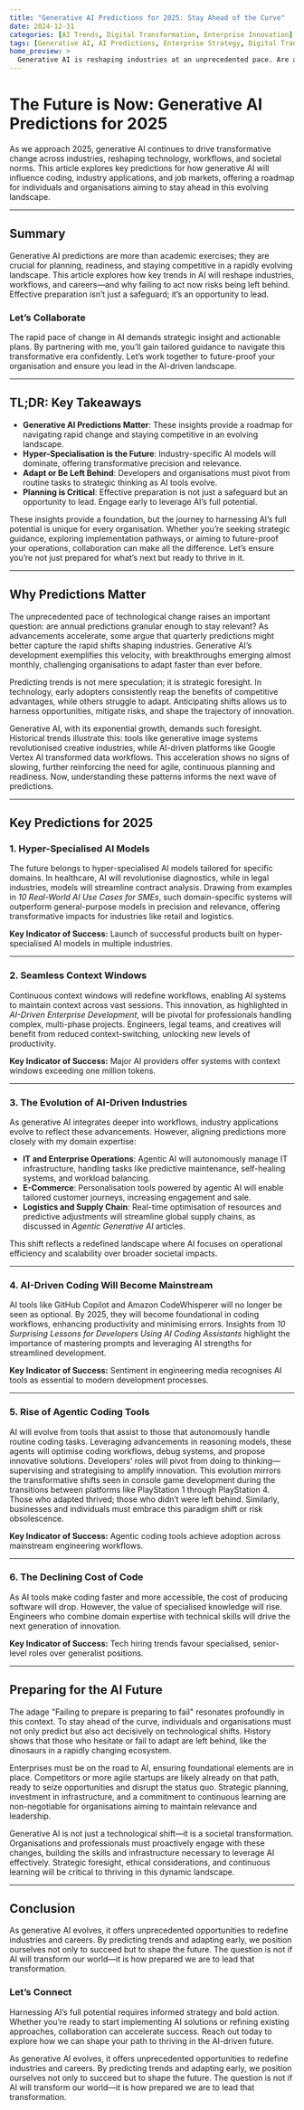 ```yaml
---
title: "Generative AI Predictions for 2025: Stay Ahead of the Curve"
date: 2024-12-31
categories: [AI Trends, Digital Transformation, Enterprise Innovation]
tags: [Generative AI, AI Predictions, Enterprise Strategy, Digital Transformation, AI Readiness]
home_preview: >
  Generative AI is reshaping industries at an unprecedented pace. Are annual predictions enough to stay ahead? This post dives into key trends for 2025, highlighting why readiness and adaptability are critical for thriving in the AI-driven future. Learn how to prepare, adapt, and lead. Let’s shape the future together.
---
```


# The Future is Now: Generative AI Predictions for 2025

As we approach 2025, generative AI continues to drive transformative change across industries, reshaping technology, workflows, and societal norms. This article explores key predictions for how generative AI will influence coding, industry applications, and job markets, offering a roadmap for individuals and organisations aiming to stay ahead in this evolving landscape.

---

## Summary

Generative AI predictions are more than academic exercises; they are crucial for planning, readiness, and staying competitive in a rapidly evolving landscape. This article explores how key trends in AI will reshape industries, workflows, and careers—and why failing to act now risks being left behind. Effective preparation isn’t just a safeguard; it’s an opportunity to lead.

### Let’s Collaborate

The rapid pace of change in AI demands strategic insight and actionable plans. By partnering with me, you’ll gain tailored guidance to navigate this transformative era confidently. Let’s work together to future-proof your organisation and ensure you lead in the AI-driven landscape.

---

## TL;DR: Key Takeaways

- **Generative AI Predictions Matter**: These insights provide a roadmap for navigating rapid change and staying competitive in an evolving landscape.
- **Hyper-Specialisation is the Future**: Industry-specific AI models will dominate, offering transformative precision and relevance.
- **Adapt or Be Left Behind**: Developers and organisations must pivot from routine tasks to strategic thinking as AI tools evolve.
- **Planning is Critical**: Effective preparation is not just a safeguard but an opportunity to lead. Engage early to leverage AI’s full potential.

These insights provide a foundation, but the journey to harnessing AI’s full potential is unique for every organisation. Whether you’re seeking strategic guidance, exploring implementation pathways, or aiming to future-proof your operations, collaboration can make all the difference. Let’s ensure you’re not just prepared for what’s next but ready to thrive in it.

---

## Why Predictions Matter

The unprecedented pace of technological change raises an important question: are annual predictions granular enough to stay relevant? As advancements accelerate, some argue that quarterly predictions might better capture the rapid shifts shaping industries. Generative AI’s development exemplifies this velocity, with breakthroughs emerging almost monthly, challenging organisations to adapt faster than ever before.

Predicting trends is not mere speculation; it is strategic foresight. In technology, early adopters consistently reap the benefits of competitive advantages, while others struggle to adapt. Anticipating shifts allows us to harness opportunities, mitigate risks, and shape the trajectory of innovation.

Generative AI, with its exponential growth, demands such foresight. Historical trends illustrate this: tools like generative image systems revolutionised creative industries, while AI-driven platforms like Google Vertex AI transformed data workflows. This acceleration shows no signs of slowing, further reinforcing the need for agile, continuous planning and readiness. Now, understanding these patterns informs the next wave of predictions.

---

## Key Predictions for 2025

### 1. **Hyper-Specialised AI Models**

The future belongs to hyper-specialised AI models tailored for specific domains. In healthcare, AI will revolutionise diagnostics, while in legal industries, models will streamline contract analysis. Drawing from examples in *10 Real-World AI Use Cases for SMEs*, such domain-specific systems will outperform general-purpose models in precision and relevance, offering transformative impacts for industries like retail and logistics.

**Key Indicator of Success:** Launch of successful products built on hyper-specialised AI models in multiple industries.

---

### 2. **Seamless Context Windows**

Continuous context windows will redefine workflows, enabling AI systems to maintain context across vast sessions. This innovation, as highlighted in *AI-Driven Enterprise Development*, will be pivotal for professionals handling complex, multi-phase projects. Engineers, legal teams, and creatives will benefit from reduced context-switching, unlocking new levels of productivity.

**Key Indicator of Success:** Major AI providers offer systems with context windows exceeding one million tokens.

---

### 3. **The Evolution of AI-Driven Industries**

As generative AI integrates deeper into workflows, industry applications evolve to reflect these advancements. However, aligning predictions more closely with my domain expertise:

- **IT and Enterprise Operations**: Agentic AI will autonomously manage IT infrastructure, handling tasks like predictive maintenance, self-healing systems, and workload balancing.
- **E-Commerce**: Personalisation tools powered by agentic AI will enable tailored customer journeys, increasing engagement and sale.
- **Logistics and Supply Chain**: Real-time optimisation of resources and predictive adjustments will streamline global supply chains, as discussed in *Agentic Generative AI* articles.

This shift reflects a redefined landscape where AI focuses on operational efficiency and scalability over broader societal impacts.

---

### 4. **AI-Driven Coding Will Become Mainstream**

AI tools like GitHub Copilot and Amazon CodeWhisperer will no longer be seen as optional. By 2025, they will become foundational in coding workflows, enhancing productivity and minimising errors. Insights from *10 Surprising Lessons for Developers Using AI Coding Assistants* highlight the importance of mastering prompts and leveraging AI strengths for streamlined development.

**Key Indicator of Success:** Sentiment in engineering media recognises AI tools as essential to modern development processes.

---

### 5. **Rise of Agentic Coding Tools**

AI will evolve from tools that assist to those that autonomously handle routine coding tasks. Leveraging advancements in reasoning models, these agents will optimise coding workflows, debug systems, and propose innovative solutions. Developers’ roles will pivot from doing to thinking—supervising and strategising to amplify innovation. This evolution mirrors the transformative shifts seen in console game development during the transitions between platforms like PlayStation 1 through PlayStation 4. Those who adapted thrived; those who didn’t were left behind. Similarly, businesses and individuals must embrace this paradigm shift or risk obsolescence.

**Key Indicator of Success:** Agentic coding tools achieve adoption across mainstream engineering workflows.

---

### 6. **The Declining Cost of Code**

As AI tools make coding faster and more accessible, the cost of producing software will drop. However, the value of specialised knowledge will rise. Engineers who combine domain expertise with technical skills will drive the next generation of innovation.

**Key Indicator of Success:** Tech hiring trends favour specialised, senior-level roles over generalist positions.

---

## Preparing for the AI Future

The adage "Failing to prepare is preparing to fail" resonates profoundly in this context. To stay ahead of the curve, individuals and organisations must not only predict but also act decisively on technological shifts. History shows that those who hesitate or fail to adapt are left behind, like the dinosaurs in a rapidly changing ecosystem.

Enterprises must be on the road to AI, ensuring foundational elements are in place. Competitors or more agile startups are likely already on that path, ready to seize opportunities and disrupt the status quo. Strategic planning, investment in infrastructure, and a commitment to continuous learning are non-negotiable for organisations aiming to maintain relevance and leadership.

Generative AI is not just a technological shift—it is a societal transformation. Organisations and professionals must proactively engage with these changes, building the skills and infrastructure necessary to leverage AI effectively. Strategic foresight, ethical considerations, and continuous learning will be critical to thriving in this dynamic landscape.

---

## Conclusion

As generative AI evolves, it offers unprecedented opportunities to redefine industries and careers. By predicting trends and adapting early, we position ourselves not only to succeed but to shape the future. The question is not if AI will transform our world—it is how prepared we are to lead that transformation.

### Let’s Connect

Harnessing AI’s full potential requires informed strategy and bold action. Whether you’re ready to start implementing AI solutions or refining existing approaches, collaboration can accelerate success. Reach out today to explore how we can shape your path to thriving in the AI-driven future.

As generative AI evolves, it offers unprecedented opportunities to redefine industries and careers. By predicting trends and adapting early, we position ourselves not only to succeed but to shape the future. The question is not if AI will transform our world—it is how prepared we are to lead that transformation.

